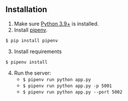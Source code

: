 
## Installation
1. Make sure [Python 3.9+](https://www.python.org/downloads/) is installed. 
2. Install [pipenv](https://github.com/kennethreitz/pipenv). 

```
$ pip install pipenv 
```
3. Install requirements  
```
$ pipenv install 
``` 

4. Run the server:
    * `$ pipenv run python app.py` 
    * `$ pipenv run python app.py -p 5001`
    * `$ pipenv run python app.py --port 5002`
   